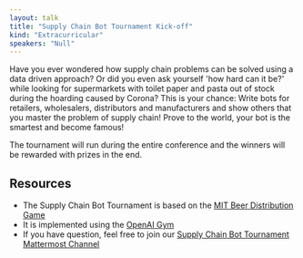 ```yaml
---
layout: talk
title: "Supply Chain Bot Tournament Kick-off"
kind: "Extracurricular"
speakers: "Null"
---
```


Have you ever wondered how supply chain problems can be solved using a data driven approach? Or did you even ask yourself
'how hard can it be?' while looking for supermarkets with toilet paper and pasta out of stock during the hoarding caused by
Corona?
This is your chance: Write bots for retailers, wholesalers, distributors and manufacturers and show others that you
master the problem of supply chain! Prove to the world, your bot is the smartest and become famous!

The tournament will run during the entire conference and the winners will be rewarded with prizes in the end.


## Resources

* The Supply Chain Bot Tournament is based on the [MIT Beer Distribution Game](https://en.wikipedia.org/wiki/Beer_distribution_game)
* It is implemented using the [OpenAI Gym](https://github.com/openai/gym)
* If you have question, feel free to join our [Supply Chain Bot Tournament Mattermost Channel](https://forum.numfocus.org/pydata-global/channels/supply-chain-bot-tournament)
